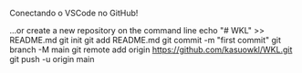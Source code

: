 Conectando o VSCode no GitHub!

…or create a new repository on the command line
echo "# WKL" >> README.md
git init
git add README.md
git commit -m "first commit"
git branch -M main
git remote add origin https://github.com/kasuowkl/WKL.git
git push -u origin main

